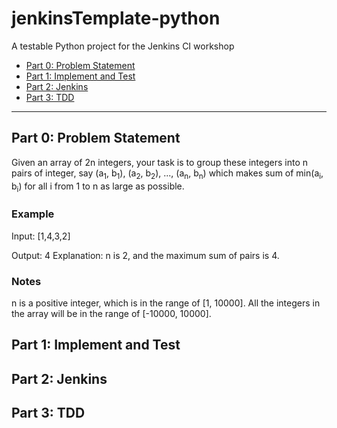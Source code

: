 # jenkinsTemplate-python
A testable Python project for the Jenkins CI workshop

 * [Part 0: Problem Statement](#part-0-problem-statement)
 * [Part 1: Implement and Test](#part-1-implement-and-test)
 * [Part 2: Jenkins](#part-2-jenkins)
 * [Part 3: TDD](#part-3-tdd)

----

## Part 0: Problem Statement

Given an array of 2n integers, your task is to group these integers into n pairs of integer, say (a<sub>1</sub>, b<sub>1</sub>), (a<sub>2</sub>, b<sub>2</sub>), ..., (a<sub>n</sub>, b<sub>n</sub>) which makes sum of min(a<sub>i</sub>, b<sub>i</sub>) for all i from 1 to n as large as possible.

### Example

Input: [1,4,3,2]

Output: 4
Explanation: n is 2, and the maximum sum of pairs is 4.

### Notes

n is a positive integer, which is in the range of [1, 10000].
All the integers in the array will be in the range of [-10000, 10000].


## Part 1: Implement and Test


## Part 2: Jenkins


## Part 3: TDD
